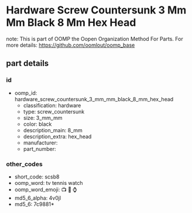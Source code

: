 # Hardware Screw Countersunk 3 Mm Mm Black 8 Mm Hex Head  

note: This is part of OOMP the Oopen Organization Method For Parts. For more details: https://github.com/oomlout/oomp_base

##  part details





### id
* oomp_id: hardware_screw_countersunk_3_mm_mm_black_8_mm_hex_head
  * classification: hardware
  * type: screw_countersunk
  * size: 3_mm_mm
  * color: black
  * description_main: 8_mm
  * description_extra: hex_head
  * manufacturer: 
  * part_number: 

### other_codes
* short_code: scsb8
* oomp_word: tv tennis watch
* oomp_word_emoji: :tv: :tennis: :watch:
* md5_6_alpha: 4v0jl
* md5_6: 7c9881* 